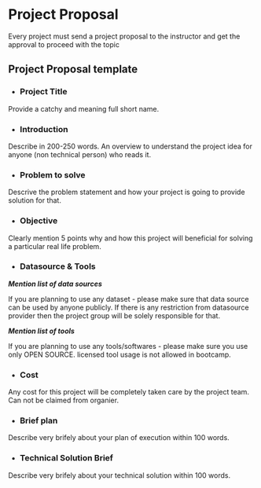 # Project Proposal
Every project must send a project proposal to the instructor and get the approval to proceed with the topic

## Project Proposal template


- ### Project Title
Provide a catchy and meaning full short name. 


- ### Introduction
Describe in 200-250 words. An overview to understand the project idea for anyone (non technical person) who reads it.

- ### Problem to solve
Descrive the problem statement and how your project is going to provide solution for that. 


- ### Objective
Clearly mention 5 points why and how this project will beneficial for solving a particular real life problem.


- ### Datasource & Tools
***Mention list of data sources*** 

If you are planning to use any dataset - please make sure that data source can be used by anyone publicly. If there is any restriction from datasource provider then the project group will be solely responsible for that. 

***Mention list of tools***

If you are planning to use any tools/softwares - please make sure you use only OPEN SOURCE. licensed tool usage is not allowed in bootcamp. 

- ### Cost
Any cost for this project will be completely taken care by the project team. Can not be claimed from organier. 

- ### Brief plan
Describe very brifely about your plan of execution within 100 words. 

- ### Technical Solution Brief
Describe very brifely about your technical solution within 100 words. 








